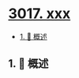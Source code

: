 # [3017. xxx](https://github.com/Tdahuyou/TNotes.leetcode/tree/main/notes/3017.%20xxx)

<!-- region:toc -->

- [1. 📝 概述](#1--概述)

<!-- endregion:toc -->

## 1. 📝 概述
